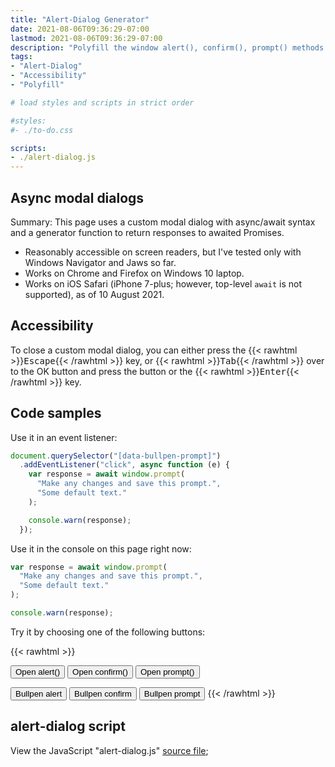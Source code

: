 ```yaml
---
title: "Alert-Dialog Generator"
date: 2021-08-06T09:36:29-07:00
lastmod: 2021-08-06T09:36:29-07:00
description: "Polyfill the window alert(), confirm(), prompt() methods in case Google really decides to remove them all and break the web."
tags:
- "Alert-Dialog"
- "Accessibility"
- "Polyfill"

# load styles and scripts in strict order

#styles:
#- ./to-do.css

scripts:
- ./alert-dialog.js
---
```


## Async modal dialogs

Summary: This page uses a custom modal dialog with async/await syntax and a generator function to return responses to awaited Promises. 

+ Reasonably accessible on screen readers, but I've tested only with Windows Navigator and Jaws so far.
+ Works on Chrome and Firefox on Windows 10 laptop.
+ Works on iOS Safari (iPhone 7-plus; however, top-level `await` is not supported), as of 10 August 2021.

## Accessibility

To close a custom modal dialog, you can either press the {{< rawhtml >}}<kbd>Escape</kbd>{{< /rawhtml >}} key, or {{< rawhtml >}}<kbd>Tab</kbd>{{< /rawhtml >}} over to the OK button and press the button or the {{< rawhtml >}}<kbd>Enter</kbd>{{< /rawhtml >}} key.

## Code samples

Use it in an event listener:

```js
document.querySelector("[data-bullpen-prompt]")
  .addEventListener("click", async function (e) {
    var response = await window.prompt(
      "Make any changes and save this prompt.",
      "Some default text."
    );

    console.warn(response);
  });
```

Use it in the console on this page right now:

```js
var response = await window.prompt(
  "Make any changes and save this prompt.",
  "Some default text."
);

console.warn(response);
```

Try it by choosing one of the following buttons:

{{< rawhtml >}}
<p>
<button type="button" data-alert-opener>Open alert()</button>
<button type="button" data-confirm-opener>Open confirm()</button>
<button type="button" data-prompt-opener>Open prompt()</button>

<p>
<button type="button" data-bullpen-alert>Bullpen alert</button>
<button type="button" data-bullpen-confirm>Bullpen confirm</button>
<button type="button" data-bullpen-prompt>Bullpen prompt</button>
{{< /rawhtml >}}

## alert-dialog script

View the JavaScript "alert-dialog.js" [source file](./alert-dialog.js);
